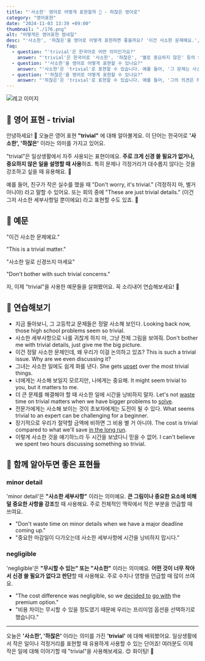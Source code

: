 ```yaml
---
title: "'사소한' 영어로 어떻게 표현할까 🤏 - 하찮은 영어로"
category: "영어표현"
date: "2024-11-03 13:39 +09:00"
thumbnail: "./176.png"
alt: "어떻게든 영어표현 썸네일"
desc: "'사소한', '하찮은'을 영어로 어떻게 표현하면 좋을까요? '이건 사소한 문제예요.', '그런 하찮은 걱정은 하지 마세요.' 등을 영어로 표현하는 법을 배워봅시다. 다양한 예문을 통해서 연습하고 본인의 표현으로 만들어 보세요."
faq:
  - question: "'trivial'은 한국어로 어떤 의미인가요?"
    answer: "'trivial'은 한국어로 '사소한', '하찮은', '별로 중요하지 않은' 등의 의미로 번역될 수 있습니다."
  - question: "'사소한'을 영어로 어떻게 표현할 수 있나요?"
    answer: "'사소한'은 'trivial'로 표현할 수 있습니다. 예를 들어, '그 문제는 사소한 것이니 걱정하지 마'는 'That issue is trivial, so don't worry about it'로 말할 수 있습니다."
  - question: "'하찮은'을 영어로 어떻게 표현할 수 있나요?"
    answer: "'하찮은'은 'trivial'로 표현할 수 있습니다. 예를 들어, '그의 의견은 하찮은 것 같아'는 'I think his opinion is trivial'로 말할 수 있습니다."
---
```


![레고 이미지](./176-1.jpg)

## 🌟 영어 표현 - trivial

안녕하세요! 👋 오늘은 영어 표현 **"trivial"** 에 대해 알아볼게요. 이 단어는 한국어로 **'사소한', '하찮은'** 이라는 의미를 가지고 있어요.

"trivial"은 일상생활에서 자주 사용되는 표현이에요. **주로 크게 신경 쓸 필요가 없거나, 중요하지 않은 일을 설명할 때 사용**하죠. 특히 문제나 걱정거리가 대수롭지 않다는 것을 강조하고 싶을 때 유용해요. 🤏

예를 들어, 친구가 작은 실수를 했을 때 "Don't worry, it's trivial." (걱정하지 마, 별거 아니야) 라고 말할 수 있어요. 또는 회의 중에 "These are just trivial details." (이건 그저 사소한 세부사항일 뿐이에요) 라고 표현할 수도 있죠. 💭

## 📖 예문

"이건 사소한 문제예요."

"This is a trivial matter."

"사소한 일로 신경쓰지 마세요"

"Don't bother with such trivial concerns."

자, 이제 "trivial"을 사용한 예문들을 살펴봤어요. 꼭 소리내어 연습해보세요! 🎯

## 💬 연습해보기

<ul data-interactive-list>
  <li data-interactive-item>
    <span data-toggler>지금 돌아보니, 그 고등학교 문제들은 정말 사소해 보인다.</span>
    <span data-answer>Looking back now, those high school problems seem so trivial.</span>
  </li>
  <li data-interactive-item>
    <span data-toggler>사소한 세부사항으로 나를 귀찮게 하지 마, 그냥 전체 그림을 보여줘.</span>
    <span data-answer>Don't bother me with trivial details, just give me the big picture.</span>
  </li>
  <li data-interactive-item>
    <span data-toggler>이건 정말 사소한 문제인데, 왜 우리가 이걸 논의하고 있죠?</span>
    <span data-answer>This is such a trivial issue. Why are we even discussing it?</span>
  </li>
  <li data-interactive-item>
    <span data-toggler>그녀는 사소한 일에도 쉽게 화를 낸다.</span>
    <span data-answer>She gets <a href="/blog/in-english/395.upset/">upset</a> over the most trivial things.</span>
  </li>
  <li data-interactive-item>
    <span data-toggler>너에게는 사소해 보일지 모르지만, 나에게는 중요해.</span>
    <span data-answer>It might seem trivial to you, but it matters to me.</span>
  </li>
  <li data-interactive-item>
    <span data-toggler>더 큰 문제를 해결해야 할 때 사소한 일에 시간을 낭비하지 말자.</span>
    <span data-answer>Let's not <a href="/blog/in-english/260.waste/">waste</a> time on trivial matters when we have bigger problems to <a href="/blog/in-english/455.solve/">solve</a>.</span>
  </li>
  <li data-interactive-item>
    <span data-toggler>전문가에게는 사소해 보이는 것이 초보자에게는 도전이 될 수 있다.</span>
    <span data-answer>What seems trivial to an expert can be challenging for a beginner.</span>
  </li>
  <li data-interactive-item>
    <span data-toggler>장기적으로 우리가 절약할 금액에 비하면 그 비용 별 거 아니야.</span>
    <span data-answer>The cost is trivial compared to what we'll save <a href="/blog/in-english/179.in-the-long-run/">in the long run</a>.</span>
  </li>
  <li data-interactive-item>
    <span data-toggler>이렇게 사소한 것을 얘기하느라 두 시간을 보냈다니 믿을 수 없어.</span>
    <span data-answer>I can't believe we spent two hours discussing something so trivial.</span>
  </li>
</ul>

## 🤝 함께 알아두면 좋은 표현들

### minor detail

'minor detail'은 **"사소한 세부사항"** 이라는 의미예요. **큰 그림이나 중요한 요소에 비해 덜 중요한 사항을 강조**할 때 사용해요. 주로 전체적인 맥락에서 작은 부분을 언급할 때 쓰여요.

- "Don't waste time on minor details when we have a major deadline coming up."
- "중요한 마감일이 다가오는데 사소한 세부사항에 시간을 낭비하지 맙시다."

### negligible

'negligible'은 **"무시할 수 있는" 또는 "사소한"** 이라는 의미예요. **어떤 것이 너무 작아서 신경 쓸 필요가 없다고 판단**할 때 사용해요. 주로 수치나 영향을 언급할 때 많이 쓰여요.

- "The cost difference was negligible, so we [decided to](/blog/in-english/062.decide-to/) [go with](/blog/vocab-1/021.go-with/) the premium option."
- "비용 차이는 무시할 수 있을 정도였기 때문에 우리는 프리미엄 옵션을 선택하기로 했습니다."

---

오늘은 **'사소한', '하찮은'** 이라는 의미를 가진 **'trivial'** 에 대해 배워봤어요. 일상생활에서 작은 일이나 걱정거리를 표현할 때 유용하게 사용할 수 있는 단어죠! 여러분도 이제 작은 일에 대해 이야기할 때 "trivial"을 사용해보세요. 😊 화이팅! 💪
